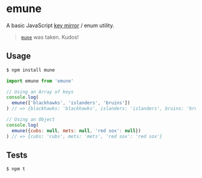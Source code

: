 emune
=====

A basic JavaScript [key mirror]() / enum utility.

> [`mune`](https://www.npmjs.com/package/mune) was taken. Kudos!


## Usage

```bash
$ npm install mune
```

```js
import emune from 'emune'

// Using an Array of keys
console.log(
  emune(['blackhawks', 'islanders', 'bruins'])
) // => {blackhawks: 'blackhawks', islanders: 'islanders', bruins: 'bruins'}

// Using an Object
console.log(
  emune({cubs: null, mets: null, 'red sox': null})
) // => {cubs: 'cubs', mets: 'mets', 'red sox': 'red sox'}
```

## Tests

```bash
$ npm t
```
